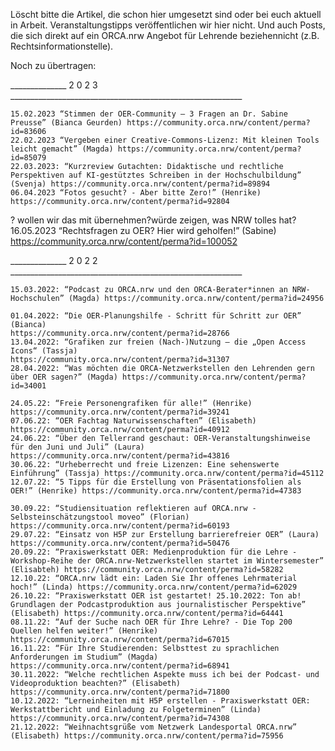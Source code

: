 Löscht bitte die Artikel, die schon hier umgesetzt sind oder bei euch aktuell in Arbeit. Veranstaltungstipps veröffentlichen wir hier nicht. Und auch Posts, die sich direkt auf ein ORCA.nrw Angebot für Lehrende beziehennicht (z.B. Rechtsinformationstelle).

Noch zu übertragen:

______________ 2 0 2 3 __________________________________________________________

   
   
    15.02.2023 “Stimmen der OER-Community – 3 Fragen an Dr. Sabine Preusse” (Bianca Geurden) https://community.orca.nrw/content/perma?id=83606
    22.02.2023 “Vergeben einer Creative-Commons-Lizenz: Mit kleinen Tools leicht gemacht” (Magda) https://community.orca.nrw/content/perma?id=85079
    22.03.2023: “Kurzreview Gutachten: Didaktische und rechtliche Perspektiven auf KI-gestütztes Schreiben in der Hochschulbildung” (Svenja) https://community.orca.nrw/content/perma?id=89894
    06.04.2023 “Fotos gesucht? - Aber bitte Zero!” (Henrike)
    https://community.orca.nrw/content/perma?id=92804
 
 
? wollen wir das mit übernehmen?würde zeigen, was NRW tolles hat?   16.05.2023 “Rechtsfragen zu OER? Hier wird geholfen!” (Sabine)
    https://community.orca.nrw/content/perma?id=100052
 
______________ 2 0 2 2 __________________________________________________________

    
    15.03.2022: “Podcast zu ORCA.nrw und den ORCA-Berater*innen an NRW-Hochschulen” (Magda) https://community.orca.nrw/content/perma?id=24956

    01.04.2022: “Die OER-Planungshilfe - Schritt für Schritt zur OER” (Bianca)
    https://community.orca.nrw/content/perma?id=28766
    13.04.2022: “Grafiken zur freien (Nach-)Nutzung – die „Open Access Icons“ (Tassja)
    https://community.orca.nrw/content/perma?id=31307
    28.04.2022: “Was möchten die ORCA-Netzwerkstellen den Lehrenden gern über OER sagen?” (Magda) https://community.orca.nrw/content/perma?id=34001

    24.05.22: “Freie Personengrafiken für alle!” (Henrike) https://community.orca.nrw/content/perma?id=39241
    07.06.22: “OER Fachtag Naturwissenschaften” (Elisabeth) https://community.orca.nrw/content/perma?id=40912
    24.06.22: “Über den Tellerrand geschaut: OER-Veranstaltungshinweise für den Juni und Juli” (Laura) https://community.orca.nrw/content/perma?id=43816
    30.06.22: “Urheberrecht und freie Lizenzen: Eine sehenswerte Einführung” (Tassja) https://community.orca.nrw/content/perma?id=45112
    12.07.22: “5 Tipps für die Erstellung von Präsentationsfolien als OER!” (Henrike) https://community.orca.nrw/content/perma?id=47383

    30.09.22: “Studiensituation reflektieren auf ORCA.nrw - Selbsteinschätzungstool moveo” (Florian) https://community.orca.nrw/content/perma?id=60193
    29.07.22: “Einsatz von H5P zur Erstellung barrierefreier OER” (Laura) https://community.orca.nrw/content/perma?id=50476
    20.09.22: “Praxiswerkstatt OER: Medienproduktion für die Lehre - Workshop-Reihe der ORCA.nrw-Netzwerkstellen startet im Wintersemester” (Elisabteh) https://community.orca.nrw/content/perma?id=58282
    12.10.22: “ORCA.nrw lädt ein: Laden Sie Ihr offenes Lehrmaterial hoch!” (Linda) https://community.orca.nrw/content/perma?id=62029
    26.10.22: “Praxiswerkstatt OER ist gestartet! 25.10.2022: Ton ab! Grundlagen der Podcastproduktion aus journalistischer Perspektive” (Elisabeth) https://community.orca.nrw/content/perma?id=64441
    08.11.22: “Auf der Suche nach OER für Ihre Lehre? - Die Top 200 Quellen helfen weiter!” (Henrike) https://community.orca.nrw/content/perma?id=67015
    16.11.22: “Für Ihre Studierenden: Selbsttest zu sprachlichen Anforderungen im Studium” (Magda) https://community.orca.nrw/content/perma?id=68941
    30.11.2022: “Welche rechtlichen Aspekte muss ich bei der Podcast- und Videoproduktion beachten?” (Elisabeth) https://community.orca.nrw/content/perma?id=71800
    10.12.2022: “Lerneinheiten mit H5P erstellen - Praxiswerkstatt OER: Werkstattbericht und Einladung zu Folgeterminen” (Linda) https://community.orca.nrw/content/perma?id=74308
    21.12.2022: “Weihnachtsgrüße vom Netzwerk Landesportal ORCA.nrw” (Elisabeth) https://community.orca.nrw/content/perma?id=75956
    
    
